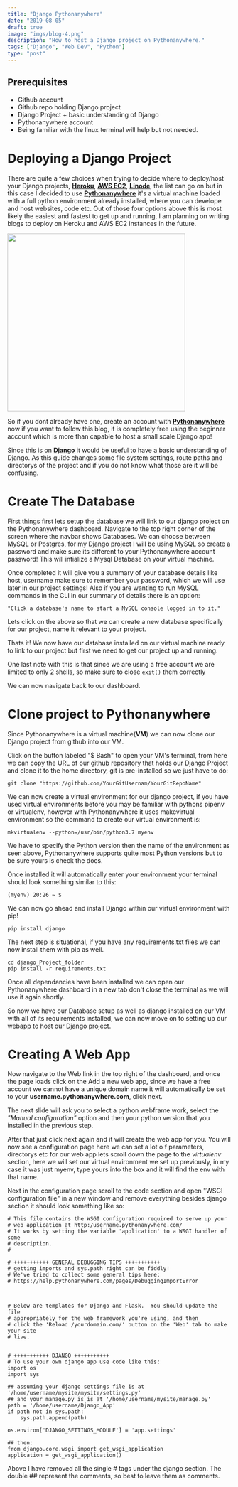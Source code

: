```yaml
---
title: "Django Pythonanywhere"
date: "2019-08-05"
draft: true
image: "imgs/blog-4.png"
description: "How to host a Django project on Pythonanywhere."
tags: ["Django", "Web Dev", "Python"]
type: "post"
---
```

## Prerequisites

- Github account 
- Github repo holding Django project
- Django Project + basic understanding of Django
- Pythonanywhere account
- Being familiar with the linux terminal will help but not needed.

# Deploying a Django Project

There are quite a few choices when trying to decide where to deploy/host your Django projects, <a href="https://www.heroku.com" target="_blank">**Heroku**</a>, <a href="https://aws.amazon.com/ec2/" target="_blank">**AWS EC2**</a>, <a href="https://www.linode.com/" target="_blank">**Linode**</a>, the list can go on but in this case I decided to use <a href="https://www.pythonanywhere.com/" target="_blank">**Pythonanywhere**</a> it's a virtual machine loaded with a full python environment already installed, where you can develope and host websites, code etc. Out of those four options above this is most likely the easiest and fastest to get up and running, I am planning on writing blogs to deploy on Heroku and AWS EC2 instances in the future.

<img src="/imgs/pythonanywhere-white.png" width="400" >

So if you dont already have one, create an account with <a href="https://www.pythonanywhere.com/pricing/" target="_blank">**Pythonanywhere**</a> now if you want to follow this blog, it is completely free using the beginner account which is more than capable to host a small scale Django app!

Since this is on <a href="https://www.djangoproject.com" target="_blank">**Django**</a> it would be useful to have a basic understanding of Django. As this guide changes some file system settings, route paths and directorys of the project  and if you do not know what those are it will be confusing.

# Create The Database

First things first lets setup the database we will link to our django project on the Pythonanywhere dashboard. Navigate to the top right corner of the screen where the navbar shows Databases. We can choose between MySQL or Postgres, for my Django project I will be using MySQL so create a password and make sure its different to your Pythonanywhere account password! This will intialize a Mysql Database on your virtual machine.

Once completed it will give you a summary of your database details like host, username make sure to remember your password, which we will use later in our project settings! Also if you are wanting to run MySQL commands in the CLI in our summary of details there is an option:

    "Click a database's name to start a MySQL console logged in to it."

Lets click on the above so that we can create a new database specifically for our project, name it relevant to your project.

Thats it! We now have our database installed on our virtual machine ready to link to our project but first we need to get our project up and running.

One last note with this is that since we are using a free account we are limited to only 2 shells, so make sure to close `exit()` them correctly

We can now navigate back to our dashboard.

# Clone project to Pythonanywhere

Since Pythonanywhere is a virtual machine(**VM**) we can now clone our Django project from github into our VM.

Click on the button labeled "$ Bash" to open your VM's terminal, from here we can copy the URL of our github repository that holds our Django Project and clone it to the home directory, git is pre-installed so we just have to do:

    git clone "https://github.com/YourGitUsernam/YourGitRepoName"

We can now create a virtual environment for our django project, if you have used virtual environments before you may be familiar with pythons pipenv or virtualenv, however with Pythonanywhere it uses makevirtual environment so the command to create our virtual environment is:

    mkvirtualenv --python=/usr/bin/python3.7 myenv

We have to specify the Python version then the name of the environment as seen above, Pythonanywhere supports quite most Python versions but to be sure yours is check the docs.

Once installed it will automatically enter your environment your terminal should look something similar to this:

    (myenv) 20:26 ~ $ 

We can now go ahead and install Django within our virtual environment with pip!

    pip install django

The next step is situational, if you have any requirements.txt files we can now install them with pip as well.

    cd django_Project_folder
    pip install -r requirements.txt

Once all dependancies have been installed we can open our Pythonanywhere dashboard in a new tab don't close the terminal as we will use it again shortly.

So now we have our Database setup as well as django installed on our VM with all of its requirements installed, we can now move on to setting up our webapp to host our Django project.

# Creating A Web App

Now navigate to the Web link in the top right of the dashboard, and once the page loads click on the Add a new web app, since we have a free account we cannot have a unique domain name it will automatically be set to your **username.pythonanywhere.com**, click next.

The next slide will ask you to select a python webframe work, select the *"Manual configuration"* option and then your python version that you installed in the previous step.

After that just click next again and it will create the web app for you. You will now see a configuration page here we can set a lot o f parameters, directorys etc for our web app lets scroll down the page to the *virtualenv* section, here we will set our virtual environment we set up previously, in my case it was just myenv, type yours into the box and it will find the env with that name.

Next in the configuration page scroll to the code section and open  "WSGI configuration file" in a new window and remove everything besides django section it should look something like so: 

    # This file contains the WSGI configuration required to serve up your
    # web application at http:/username.pythonanywhere.com/
    # It works by setting the variable 'application' to a WSGI handler of some
    # description.
    #

    # +++++++++++ GENERAL DEBUGGING TIPS +++++++++++
    # getting imports and sys.path right can be fiddly!
    # We've tried to collect some general tips here:
    # https://help.pythonanywhere.com/pages/DebuggingImportError



    # Below are templates for Django and Flask.  You should update the file
    # appropriately for the web framework you're using, and then
    # click the 'Reload /yourdomain.com/' button on the 'Web' tab to make your site
    # live.


    # +++++++++++ DJANGO +++++++++++
    # To use your own django app use code like this:
    import os
    import sys

    ## assuming your django settings file is at '/home/username/mysite/mysite/settings.py'
    ## and your manage.py is is at '/home/username/mysite/manage.py'
    path = '/home/username/Django_App'
    if path not in sys.path:
        sys.path.append(path)

    os.environ['DJANGO_SETTINGS_MODULE'] = 'app.settings'

    ## then:
    from django.core.wsgi import get_wsgi_application
    application = get_wsgi_application()


Above I have removed all the single # tags under the django section. The double ## represent the comments, so best to leave them as comments.

